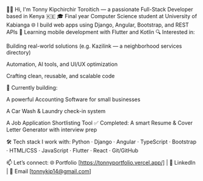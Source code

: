 👋🏽 Hi, I'm Tonny Kipchirchir Toroitich — a passionate Full-Stack Developer based in Kenya 🇰🇪
🎓 Final year Computer Science student at University of Kabianga
🌐 I build web apps using Django, Angular, Bootstrap, and REST APIs
📱 Learning mobile development with Flutter and Kotlin
🔍 Interested in:

Building real-world solutions (e.g. Kazilink — a neighborhood services directory)

Automation, AI tools, and UI/UX optimization

Crafting clean, reusable, and scalable code

💼 Currently building:

A powerful Accounting Software for small businesses

A Car Wash & Laundry check-in system

A Job Application Shortlisting Tool
✅ Completed: A smart Resume & Cover Letter Generator with interview prep

🛠 Tech stack I work with:
Python · Django · Angular · TypeScript · Bootstrap · HTML/CSS · JavaScript · Flutter · React · Git/GitHub

📫 Let’s connect:
🌐 Portfolio [https://tonnyportfolio.vercel.app/] | 💼 LinkedIn | 📧 Email [tonnykip14@gmail.com]
